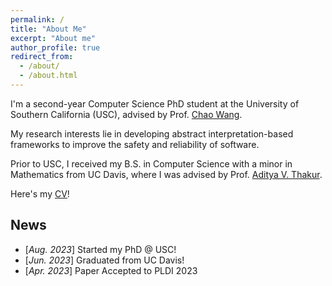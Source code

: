 ```yaml
---
permalink: /
title: "About Me"
excerpt: "About me"
author_profile: true
redirect_from: 
  - /about/
  - /about.html
---
```


I'm a second-year Computer Science PhD student at the University of Southern California (USC), advised by Prof. [Chao Wang](https://sites.usc.edu/chaowang/).

My research interests lie in developing abstract interpretation-based frameworks to improve the safety and reliability of software.

Prior to USC, I received my B.S. in Computer Science with a minor in Mathematics from UC Davis, where I was advised by Prof. [Aditya V. Thakur](https://thakur.cs.ucdavis.edu/).

Here's my [CV](https://drive.google.com/file/d/1fZiZr_js2oZLdDaQCyerNOg9kHUoYJ_-/view?usp=sharing)!

News
----
- [*Aug. 2023*] Started my PhD @ USC!
- [*Jun. 2023*] Graduated from UC Davis!
- [*Apr. 2023*] Paper Accepted to PLDI 2023